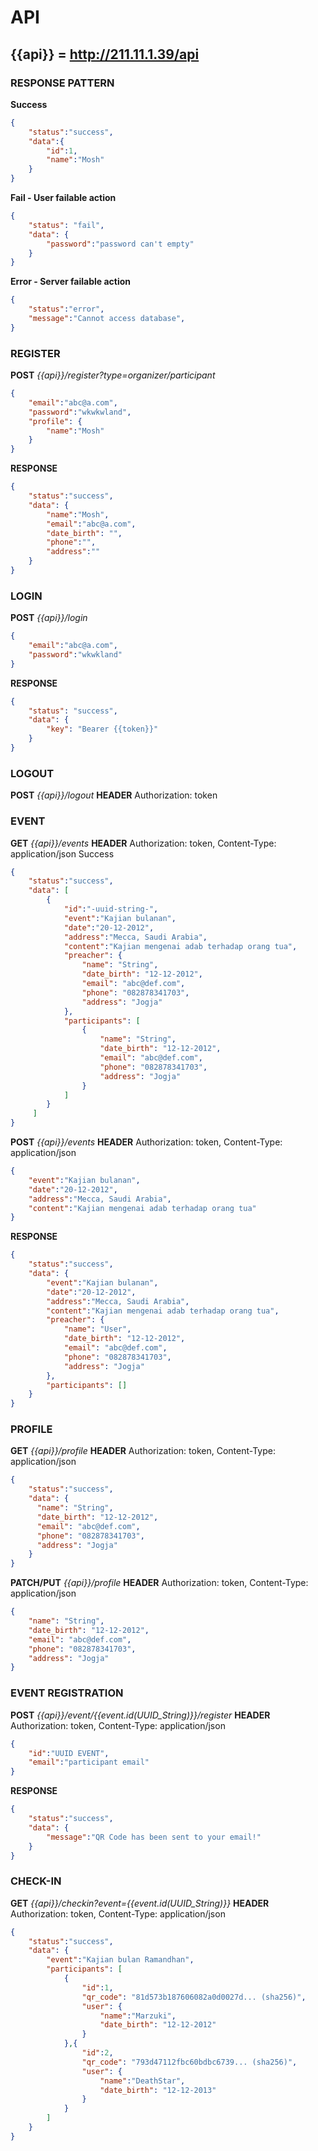 # API

## {{api}} = http://211.11.1.39/api

### RESPONSE PATTERN
__Success__
```json
{
    "status":"success",
    "data":{
        "id":1,
        "name":"Mosh"
    }
}
```
__Fail - User failable action__
```json
{
    "status": "fail",
    "data": {
        "password":"password can't empty"
    }
}
```
__Error - Server failable action__
```json
{
    "status":"error",
    "message":"Cannot access database",
}
```

### REGISTER
__POST__ *{{api}}/register?type=organizer/participant*
```json
{
    "email":"abc@a.com",
    "password":"wkwkwland",
    "profile": {
        "name":"Mosh"
    }
}
```
__RESPONSE__
```json
{
    "status":"success",
    "data": {
        "name":"Mosh",
        "email":"abc@a.com",
        "date_birth": "",
        "phone":"",
        "address":""
    }
}
```

### LOGIN 
__POST__ *{{api}}/login*

```json
{
    "email":"abc@a.com",
    "password":"wkwkland"
}
```

__RESPONSE__
```json
{
    "status": "success",
    "data": {
        "key": "Bearer {{token}}"
    }
}
```

### LOGOUT
__POST__ *{{api}}/logout*
__HEADER__ Authorization: token

### EVENT
__GET__ *{{api}}/events*
__HEADER__ Authorization: token, Content-Type: application/json
Success
```json
{
    "status":"success",
    "data": [
        {
            "id":"-uuid-string-",
            "event":"Kajian bulanan",
            "date":"20-12-2012",
            "address":"Mecca, Saudi Arabia",
            "content":"Kajian mengenai adab terhadap orang tua",
            "preacher": {
                "name": "String",
                "date_birth": "12-12-2012",
                "email": "abc@def.com",
                "phone": "082878341703",
                "address": "Jogja"
            },
            "participants": [
                {
                    "name": "String",
                    "date_birth": "12-12-2012",
                    "email": "abc@def.com",
                    "phone": "082878341703",
                    "address": "Jogja"
                }
            ]
        }
     ]
}
```
__POST__ *{{api}}/events*
__HEADER__ Authorization: token, Content-Type: application/json
```json
{
    "event":"Kajian bulanan",
    "date":"20-12-2012",
    "address":"Mecca, Saudi Arabia",
    "content":"Kajian mengenai adab terhadap orang tua"
}
```
__RESPONSE__
```json
{
    "status":"success",
    "data": {
        "event":"Kajian bulanan",
        "date":"20-12-2012",
        "address":"Mecca, Saudi Arabia",
        "content":"Kajian mengenai adab terhadap orang tua",
        "preacher": {
            "name": "User",
            "date_birth": "12-12-2012",
            "email": "abc@def.com",
            "phone": "082878341703",
            "address": "Jogja"
        },
        "participants": []
    }
}
```

### PROFILE 
__GET__ *{{api}}/profile*
__HEADER__ Authorization: token, Content-Type: application/json
```json
{
    "status":"success",
    "data": {
      "name": "String",
      "date_birth": "12-12-2012",
      "email": "abc@def.com",
      "phone": "082878341703",
      "address": "Jogja"
    }
}
```

__PATCH/PUT__ *{{api}}/profile*
__HEADER__ Authorization: token, Content-Type: application/json
```json
{
    "name": "String",
    "date_birth": "12-12-2012",
    "email": "abc@def.com",
    "phone": "082878341703",
    "address": "Jogja"
}
```

### EVENT REGISTRATION
__POST__ *{{api}}/event/{{event.id(UUID_String)}}/register*
__HEADER__ Authorization: token, Content-Type: application/json
```json
{
    "id":"UUID EVENT",
    "email":"participant email"
}
```

__RESPONSE__
```json
{
    "status":"success",
    "data": {
        "message":"QR Code has been sent to your email!"
    }
}
```

### CHECK-IN
__GET__ *{{api}}/checkin?event={{event.id(UUID_String)}}*
__HEADER__ Authorization: token, Content-Type: application/json
```json
{
    "status":"success",
    "data": {
        "event":"Kajian bulan Ramandhan",
        "participants": [
            {
                "id":1,
                "qr_code": "81d573b187606082a0d0027d... (sha256)",
                "user": {
                    "name":"Marzuki",
                    "date_birth": "12-12-2012"
                }
            },{
                "id":2,
                "qr_code": "793d47112fbc60bdbc6739... (sha256)",
                "user": {
                    "name":"DeathStar",
                    "date_birth": "12-12-2013"
                }
            }
        ]
    }
}
```
